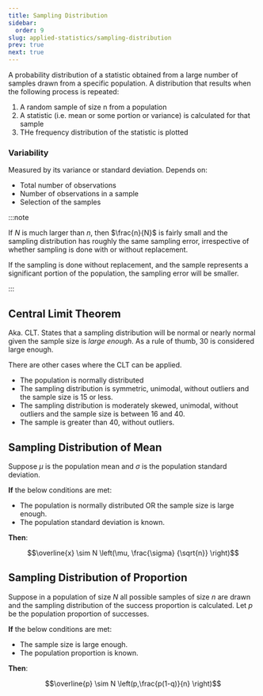 ```yaml
---
title: Sampling Distribution
sidebar:
  order: 9
slug: applied-statistics/sampling-distribution
prev: true
next: true
---
```


A probability distribution of a statistic obtained from a large number of samples drawn from a specific population. A distribution that results when the following process is repeated:
1. A random sample of size n from a population
2. A statistic (i.e. mean or some portion or variance) is calculated for that sample
3. THe frequency distribution of the statistic is plotted

### Variability

Measured by its variance or standard deviation. Depends on:
- Total number of observations
- Number of observations in a sample
- Selection of the samples

:::note

If $N$ is much larger than $n$, then $\frac{n}{N}$ is fairly small and the sampling distribution has
roughly the same sampling error, irrespective of whether sampling is done with or
without replacement.

If the sampling is done without replacement, and the sample represents a significant portion of the population, the sampling error will be smaller.

:::


## Central Limit Theorem

Aka. CLT. States that a sampling distribution will be normal or nearly normal given the sample size is _large enough_. As a rule of thumb, 30 is considered large enough.

There are other cases where the CLT can be applied.
- The population is normally distributed
- The sampling distribution is symmetric, unimodal, without outliers and the sample size is 15 or less.
- The sampling distribution is moderately skewed, unimodal, without outliers and the sample size is between 16 and 40.
- The sample is greater than 40, without outliers.

## Sampling Distribution of Mean

Suppose $\mu$ is the population mean and $\sigma$ is the population standard deviation.

**If** the below conditions are met:
- The population is normally distributed OR the sample size is large enough.
- The population standard deviation is known.

**Then**:

```math
\overline{x} \sim N \left(\mu, \frac{\sigma} {\sqrt{n}} \right)
```

## Sampling Distribution of Proportion

Suppose in a population of size $N$ all possible samples of size $n$ are drawn and the sampling distribution of the success proportion is calculated. Let $p$ be the population proportion of successes.

**If** the below conditions are met:
- The sample size is large enough.
- The population proportion is known.

**Then**:
```math
\overline{p} \sim N \left(p,\frac{p(1-q)}{n} \right)
```
